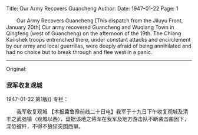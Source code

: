 Title: Our Army Recovers Guancheng
Author:
Date: 1947-01-22
Page: 1

　　Our Army Recovers Guancheng
    [This dispatch from the Jiluyu Front, January 20th] Our army recovered Guancheng and Wuqiang Town in Qingfeng (west of Guancheng) on the afternoon of the 19th. The Chiang Kai-shek troops entrenched there, under constant attacks and encirclement by our army and local guerrillas, were deeply afraid of being annihilated and had no choice but to break through and flee west in a panic.



<hr /> 

Original: 


### 我军收复观城

1947-01-22
第1版()
专栏：

　　我军收复观城
    【本报冀鲁豫前线二十日电】我军于十九日下午收复观城及清丰之武强镇（观城以西），盘据该地之蒋军在我军及地方游击队不断袭击围困下，深恐被歼，不得不狼狈突围西窜。
